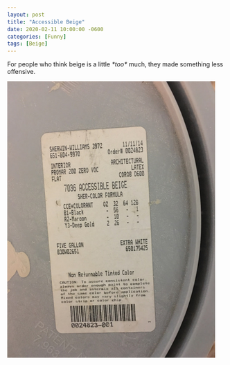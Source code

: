 ```yaml
---
layout: post
title: "Accessible Beige"
date: 2020-02-11 10:00:00 -0600
categories: [Funny]
tags: [Beige]
---
```


For people who think beige is a little *\*too\** much, they made something less offensive.

[![pic](/assets/2020/02/accessible-beige.jpg)](https://www.sherwin-williams.com/homeowners/color/find-and-explore-colors/paint-colors-by-family/SW7036-accessible-beige#/7036/?s=coordinatingColors&p=PS0)
